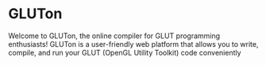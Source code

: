 # GLUTon
Welcome to GLUTon, the online compiler for GLUT programming enthusiasts! GLUTon is a user-friendly web platform that allows you to write, compile, and run your GLUT (OpenGL Utility Toolkit) code conveniently
